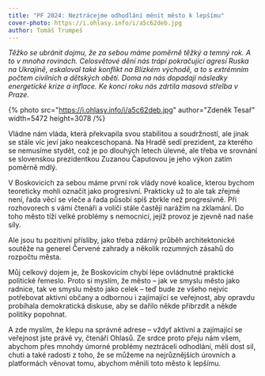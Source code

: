 ```yaml
---
title: "PF 2024: Neztrácejme odhodlání měnit město k lepšímu"
cover-photo: https://i.ohlasy.info/i/a5c62deb.jpg
author: Tomáš Trumpeš
---
```


*Těžko se ubránit dojmu, že za sebou máme poměrně těžký a temný rok. A to v mnoha rovinách. Celosvětové dění nás trápí pokračující agresí Ruska na Ukrajině, eskaloval také konflikt na Blízkém východě, a to s extrémním počtem civilních a dětských obětí. Doma na nás dopadají následky energetické krize a inflace. Ke konci roku nás zdrtila masová střelba v Praze.*

{% photo src="https://i.ohlasy.info/i/a5c62deb.jpg" author="Zdeněk Tesař" width=5472 height=3078 /%}

Vládne nám vláda, která překvapila svou stabilitou a soudržností, ale jinak se stále víc jeví jako neakceschopaná. Na Hradě sedí prezident, za kterého se nemusíme stydět, což je po dlouhých letech úlevné, ale třeba ve srovnání se slovenskou prezidentkou Zuzanou Čaputovou je jeho výkon zatím poměrně mdlý.

V Boskovicích za sebou máme první rok vlády nové koalice, kterou bychom teoreticky mohli označit jako progresivní. Prakticky už to ale tak zřejmé není, řada věcí se vleče a řada působí spíš zbrkle než progresivně. Při rozhovorech s vámi čtenáři a voliči stále častěji narážím na zklamání. Do toho město tíží velké problémy s nemocnicí, jejíž provoz je zjevně nad naše síly.

Ale jsou tu pozitivní přísliby, jako třeba zdárný průběh architektonické soutěže na generel Červené zahrady a několik rozumných zásahů do rozpočtu města.

Můj celkový dojem je, že Boskovicím chybí lépe ovládnutné praktické politické řemeslo. Proto si myslím, že město – jak ve smyslu město jako radnice, tak ve smyslu město jako celek – teď bude ze všeho nejvíc potřebovat aktivní občany a odbornou i zajímající se veřejnost, aby opravdu probíhala demokratická diskuse, aby se dařilo někde přibrzdit a někde politiky popohnat. 

A zde myslím, že klepu na správné adrese – vždyť aktivní a zajímající se veřejnost jste právě vy, čtenáři Ohlasů. Ze srdce proto přeju nám všem, abychom přes mnohdy úmorné problémy neztráceli odhodlání, měli dost sil, chuti a také radosti z toho, že se můžeme na nejrůznějších úrovních a platformách věnovat tomu, abychom měnili toto město k lepšímu.